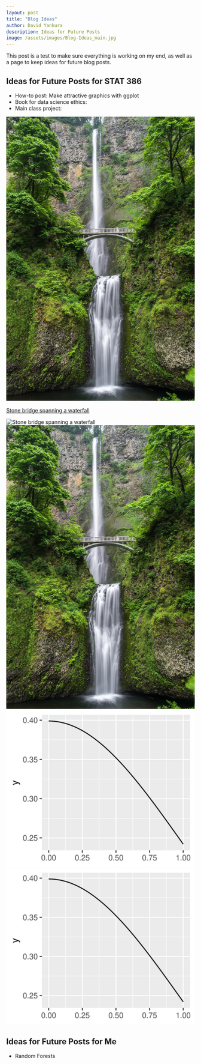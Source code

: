 ```yaml
---
layout: post
title: "Blog Ideas"
author: David Yankura
description: Ideas for Future Posts
image: /assets/images/Blog-Ideas_main.jpg
---
```


This post is a test to make sure everything is working on my end, as well as a page to keep ideas for future blog posts. 

## Ideas for Future Posts for STAT 386
- How-to post: Make attractive graphics with ggplot 
- Book for data science ethics: 
- Main class project: 

![Stone bridge spanning a waterfall](https://raw.githubusercontent.com/blacksaab/my386blog/main/assets/images/Blog-Ideas_Middle.jpg)

[Stone bridge spanning a waterfall](https://raw.githubusercontent.com/blacksaab/my386blog/main/assets/images/Blog-Ideas_Middle.jpg?token=GHSAT0AAAAAAB5U4XA6FK5JOWWG5CFWF2NCY7F6JAA)

<img src="raw.githubusercontent.com/blacksaab/my386blog/main/assets/images/Blog-Ideas_Middle.jpg" alt="Stone bridge spanning a waterfall">

<img src="https://raw.githubusercontent.com/blacksaab/my386blog/main/assets/images/Blog-Ideas_Middle.jpg?token=GHSAT0AAAAAAB5U4XA6FK5JOWWG5CFWF2NCY7F6JAA">

<img src="/assets/images/Post_1/plot_1.jpg">
<img src="../assets/images/Post_1/plot_1.jpg">




## Ideas for Future Posts for Me
- Random Forests 
